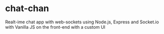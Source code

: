 # chat-chan
Realt-ime chat app with web-sockets using Node.js, Express and Socket.io with Vanilla JS on the front-end with a custom UI
